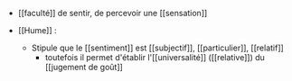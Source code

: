 - [[faculté]] de sentir, de percevoir une [[sensation]]


- [[Hume]] :
	- Stipule que le [[sentiment]] est [[subjectif]], [[particulier]], [[relatif]]
	  - toutefois il permet d'établir l'[[universalité]] ([[relative]]) du [[jugement de goût]]